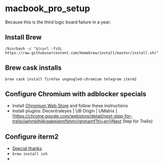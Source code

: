# macbook_pro_setup
Because this is the third logic board failure in a year.

## Install Brew

```
/bin/bash -c "$(curl -fsSL https://raw.githubusercontent.com/Homebrew/install/master/install.sh)"
```

## Brew cask installs
```
brew cask install firefox ungoogled-chromium telegram iterm2 
```

## Configure Chromium with adblocker specials
* Install [Chromium Web Store](https://ungoogled-software.github.io/ungoogled-chromium-wiki/faq#can-i-install-extensions-or-themes-from-the-chrome-webstore) and follow these instructions
* Install plugins: Decentraleyes | UB Origin | UMatrix | [https://chrome.google.com/webstore/detail/next-step-for-trello/iajhmklhilkjgabejjemfbhmclgnmamf?hl=en](Next Step for Trello)

## Configure iterm2 
* [Special thanks](https://medium.com/ayuth/iterm2-zsh-oh-my-zsh-the-most-power-full-of-terminal-on-macos-bdb2823fb04c)
* ```brew install zsh```
* 
